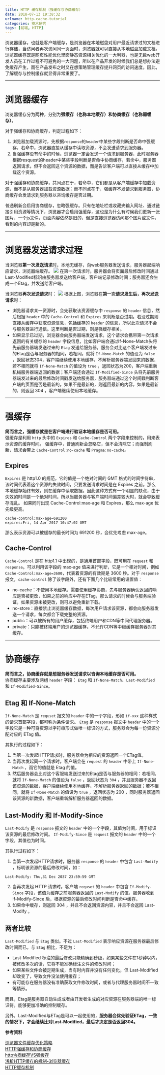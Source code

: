 ```yaml
---
title: HTTP 缓存机制（强缓存与协商缓存）
date: 2018-07-13 19:38:32
urlname: http-cache-tutorial
categories: 技术研究
tags: [前端, HTTP]
---
```


浏览器缓存，也就是客户端缓存，是浏览器在本地磁盘对用户最近请求过的文档进行存储，当访问者再次访问同一页面时，浏览器就可以直接从本地磁盘加载文档。 
浏览器缓存既是网页性能优化里面静态资源相关优化的一大利器，也是无数web开发人员在工作过程不可避免的一大问题，所以在产品开发的时候我们总是想办法避免缓存产生，而在产品发布之时又在想策略管理缓存提升网页的访问速度。因此，了解缓存与控制缓存就显得非常重要了。
<!-- more -->

--------------------------

# 浏览器缓存
浏览器缓存分为两种，分别为**强缓存（也称本地缓存）**和**协商缓存（也称弱缓存）**。

对于强缓存和协商缓存，判定过程如下： 
1. 浏览器加载资源时，先根据`response`的`header`中某些字段判断是否命中强缓存，若命中，浏览器直接从缓存中读取资源，不会发送请求到服务器。 
2. 当强缓存没有命中的时候，浏览器一定会发送一个请求到服务器，此时服务器根据resquest的header中某些字段判断是否命中协商缓存，若命中，服务器返回请求，但不会返回这个资源的数据，而是告诉客户端可以直接从缓存中加载这个资源。

对于强缓存和协商缓存，共同点在于，若命中，它们都是从客户端缓存中加载资源，而不是从服务器加载资源数据；而不同点在于，强缓存不发请求到服务器，协商缓存会发请求到服务器以咨询缓存是否过期。

普通刷新会启用协商缓存，忽略强缓存。只有在地址栏或收藏夹输入网址、通过链接引用资源等情况下，浏览器才会启用强缓存，这也是为什么有时候我们更新一张图片、一个js文件，页面内容依然是旧的，但是直接浏览器访问那个图片或文件，看到的内容却是新的。

---------------------

# 浏览器发送请求过程
当浏览器**第一次发送请求**时，本地无缓存，向web服务器发送请求，服务器起端响应请求，浏览器端缓存。
![](/images/2018/07/http-cache-1.png)
在第一次请求时，服务器会将页面最后修改时间通过Last-Modified标识由服务器发送给客户端，客户端记录修改时间；服务器还会生成一个Etag，并发送给客户端。  
  
当浏览器**再次发送请求**时： 
![](/images/2018/07/http-cache-2.png)
根据上图，浏览器在**第一次请求发生后，再次发送请求**时：  
  
- 浏览器请求某一资源时，会先获取该资源缓存中 `response` 的 `header` 信息，然后根据 `header` 中的 `Cache-Control` 和 `Expires` 来判断是否过期。若没过期则直接从缓存中获取资源信息，包括缓存的 `header` 的信息，所以此次请求不会与服务器进行通信。这里判断是否过期，则是强缓存相关。
- 如果显示已过期，浏览器会向服务器端发送请求，这个请求会携带第一次请求返回的有关缓存的 `header` 字段信息，比如客户端会通过If-None-Match头将先前服务器端发送过来的 `Etag` 发送给服务器，服务会对比这个客户端发过来的Etag是否与服务器的相同，若相同，就将 `If-None-Match` 的值设为 `false` ，返回状态304，客户端继续使用本地缓存，不解析服务器端发回来的数据，若不相同就将 `If-None-Match` 的值设为 `true` ，返回状态为200，客户端重新机械服务器端返回的数据；客户端还会通过 `If-Modified-Since` 头将先前服务器端发过来的最后修改时间戳发送给服务器，服务器端通过这个时间戳判断客户端的页面是否是最新的，如果不是最新的，则返回最新的内容，如果是最新的，则返回 304 ，客户端继续使用本地缓存。

-------------------------

# 强缓存
**简而言之，强缓存就是在客户端进行验证本地缓存是否可用。**  
强缓存是利用 `http` 头中的 `Expires` 和 `Cache-Control` 两个字段来控制的，用来表示资源的缓存时间。 
强缓存中，普通刷新会忽略它，但不会清除它；而强制刷新，请求会带上 `Cache-Control:no-cache` 和 `Pragma:no-cache`。

## Expires
`Expires` 是 http1.0 的规范，它的值是一个绝对时间的 GMT 格式的时间字符串，该时间代表着这个资源的失效时间，只要发送请求时间是在 Expires 之前，那么本地缓存始终有效，则在缓存中读取数据。因此这种方式有一个明显的缺点，由于失效的时间是一个绝对时间，所以当服务器与客户端时间偏差较大时，就会导致缓存混乱。 
如果同时出现 Cache-Control:max-age 和 Expires，那么 max-age 优先级更高。

```
cache-control:max-age=691200
expires:Fri, 14 Apr 2017 10:47:02 GMT
```

那么表示资源可以被缓存的最长时间为 691200 秒，会优先考虑 max-age。

## Cache-Control
`Cache-Control` 是在 http1.1 中出现的，是通用首部字段，既可用在 `request` 和 `response`。可以利用该字段的 max-age 值来进行判断，它是一个相对时间，例如 `Cache-Control:max-age=3600`，代表着资源的有效期是 3600 秒。对于 `response` 报文，`cache-control` 除了该字段外，还有下面几个比较常用的设置值：

- no-cache：不使用本地缓存。需要使用缓存协商，先与服务器确认返回的响应是否被更改，如果之前的响应中存在ETag，那么请求的时候会与服务端验证，如果资源未被更改，则可以避免重新下载。
- no-store：直接禁止浏览器缓存数据，每次用户请求该资源，都会向服务器发送一个请求，每次都会下载完整的资源。
- public：可以被所有的用户缓存，包括终端用户和CDN等中间代理服务器。
- private：只能被终端用户的浏览器缓存，不允许CDN等中继缓存服务器对其缓存。

----------------------------------

# 协商缓存
**简而言之，协商缓存就是想服务器发送请求以咨询本地缓存是否可用。**  
协商缓存主要涉及两组 `header` 字段： `Etag` 和 `If-None-Match`、`Last-Modified` 和 `If-Modified-Since`。

## Etag 和 If-None-Match
`If-None-Match` 是 `requset` 报文的 `header` 中的一个字段，形如 `if-xxx` 这种样式的请求首部字段，都可称为条件请求。 
`Etag` 是 `response` 报文中 `header` 中的一个字段它是一种可将资源以字符串形式做唯一标识的方式，服务器会为每一份资源分配对应的 ETag 值。

其执行的过程如下： 
1. 当第一次发起HTTP请求时，服务器会为相应的资源返回一个ETag值。 
2. 当再次发起同一个请求时，客户端会在 `request` 的 `header` 中带上 `If-None-Match` ，而它的值就是 Etag 的值。 
3. 然后服务器会比对这个客服端发送过来的Etag是否与服务器的相同：若相同，就将 `If-None-Match` 的值设为 `false` ，返回状态为 `304` ，并且服务器不返回该资源的数据，客户端继续使用本地缓存，不解析服务器返回的数据；若不相同，就将 `If-None-Match` 的值设为 `true` ，返回状态为 200 ，同时服务器返回该资源的新数据，客户端重新解析服务器返回的数据。

## Last-Modify 和 If-Modify-Since
`Last-Modify` 是 `response` 报文的 `header` 中的一个字段，其值为时间，用于标识该资源的最后修改时间。 
`If-Modify-Since` 是 `request` 报文的 `header` 中的一个字段，其值也为时间。

其执行过程如下： 
1. 当第一次发起HTTP请求时，服务器 `response` 的 `header` 中包含 `Last-Modify` ，标明该资源的最后修改时间，如：
```
Last-Modify: Thu,31 Dec 2037 23:59:59 GMT
```
2. 当再次发起 HTTP 请求时，客户端 `requset` 的 `header` 中包含 `If-Modify-Since` 字段，该值为缓存之前服务器返回的 `Last-Modify` 的值，服务器收到 If-Modify-Since 后，根据资源的最后修改时间判断是否命中缓存。
3. 如果命中缓存，则返回 304 ，并且不会返回资源内容，并且不会返回 Last-Modify 。  

## 两者比较
`Last-Modified` 与 `Etag` 类似。不过 `Last-Modified` 表示响应资源在服务器最后修改时间而已。与 `Etag` 相比，不足为：
- Last-Modified 标注的最后修改只能精确到秒级，如果某些文件在1秒钟以内，被修改多次的话，它将不能准确标注文件的修改时间；
- 如果某些文件会被定期生成，当有时内容并没有任何变化，但 Last-Modified 却改变了，导致文件没法使用缓存；
- 有可能存在服务器没有准确获取文件修改时间，或者与代理服务器时间不一致等情形。  

而且，Etag是服务器自动生成或者由开发者生成的对应资源在服务器端的唯一标识符，能够更加准确的控制缓存。  

另外，Last-Modified与ETag是可以一起使用的，**服务器会优先验证ETag，一致的情况下，才会继续比对Last-Modified，最后才决定是否返回304。**



**参考资料**  

[浏览器文件缓存优化策略](https://blog.csdn.net/qaserfvvbbert/article/details/80093336)  
[HTTP强缓存和协商缓存](https://segmentfault.com/a/1190000008956069)  
[http协商缓存VS强缓存](https://www.cnblogs.com/wonyun/p/5524617.html)  
[浅析HTTP缓存的机制-浏览器缓存](http://obkoro1.com/2018/06/09/%E6%B5%85%E6%9E%90HTTP%E7%BC%93%E5%AD%98%E7%9A%84%E6%9C%BA%E5%88%B6-%E6%B5%8F%E8%A7%88%E5%99%A8%E7%BC%93%E5%AD%98/)  
[HTTP缓存机制](https://www.zybuluo.com/xudongh/note/907856)